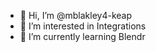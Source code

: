 - 👋 Hi, I’m @mblakley4-keap
- 👀 I’m interested in Integrations
- 🌱 I’m currently learning Blendr

<!---
mblakley4-keap/mblakley4-keap is a ✨ special ✨ repository because its `README.md` (this file) appears on your GitHub profile.
You can click the Preview link to take a look at your changes.
--->
